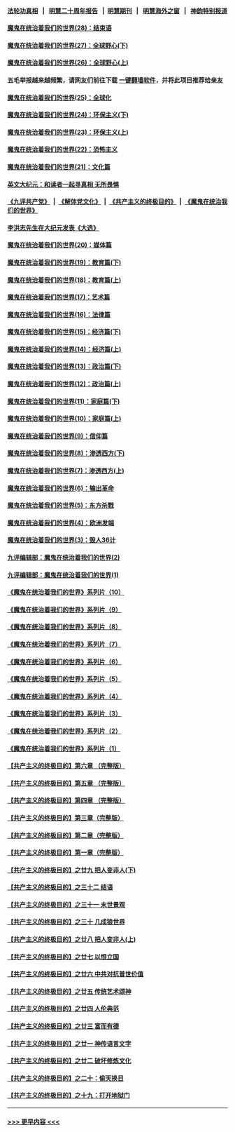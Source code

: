 #### [法轮功真相](https://github.com/gfw-breaker/truth/blob/master/README.md?t=0) &nbsp;&nbsp;|&nbsp;&nbsp; [明慧二十周年报告](https://github.com/gfw-breaker/mh-reports/blob/master/README.md?t=0) &nbsp;&nbsp;|&nbsp;&nbsp;[明慧期刊](https://github.com/gfw-breaker/mh-qikan) &nbsp;&nbsp;|&nbsp;&nbsp; [明慧海外之窗](https://github.com/gfw-breaker/mh-news/blob/master/README.md?t=0) &nbsp;&nbsp;|&nbsp;&nbsp; [神韵特别报道](https://github.com/gfw-breaker/mh-news/blob/master/shenyun.md?t=0)
#### [魔鬼在统治着我们的世界(28)：结束语](../pages/nsc422/n10936246.md?t=06101802) 
#### [魔鬼在统治着我们的世界(27)：全球野心(下)](../pages/nsc422/n10928319.md?t=06101802) 
#### [魔鬼在统治着我们的世界(26)：全球野心(上)](../pages/nsc422/n10900318.md?t=06101802) 
#### 五毛举报越来越频繁，请网友们前往下载 [一键翻墙软件](https://github.com/gfw-breaker/ssr-accounts)，并将此项目推荐给亲友
#### [魔鬼在统治着我们的世界(25)：全球化](../pages/nsc422/n10788205.md?t=06101802) 
#### [魔鬼在统治着我们的世界(24)：环保主义(下)](../pages/nsc422/n10695307.md?t=06101802) 
#### [魔鬼在统治着我们的世界(23)：环保主义(上)](../pages/nsc422/n10688613.md?t=06101802) 
#### [魔鬼在统治着我们的世界(22)：恐怖主义](../pages/nsc422/n10614727.md?t=06101802) 
#### [魔鬼在统治着我们的世界(21)：文化篇](../pages/nsc422/n10597706.md?t=06101802) 
#### [英文大纪元：和读者一起寻真相 无所畏惧](../pages/nsc422/n12542027.md?t=06101802) 
#### [《九评共产党》](https://github.com/begood0513/9ping.md/blob/master/README.md) &nbsp;|&nbsp; [《解体党文化》](../../../../jtdwh.md/blob/master/README.md)  &nbsp;|&nbsp; [《共产主义的终极目的》](../../../../gczydzjmd.md/blob/master/README.md) &nbsp;|&nbsp; [《魔鬼在统治我们的世界》](../../../../mgztzwmdsj.md/blob/master/README.md) 
#### [李洪志先生在大纪元发表《大选》](../pages/nsc422/n12534746.md?t=06101802) 
#### [魔鬼在统治着我们的世界(20)：媒体篇](../pages/nsc422/n10586579.md?t=06101802) 
#### [魔鬼在统治着我们的世界(19)：教育篇(下)](../pages/nsc422/n10564808.md?t=06101802) 
#### [魔鬼在统治着我们的世界(18)：教育篇(上)](../pages/nsc422/n10526970.md?t=06101802) 
#### [魔鬼在统治着我们的世界(17)：艺术篇](../pages/nsc422/n10499093.md?t=06101802) 
#### [魔鬼在统治着我们的世界(16)：法律篇](../pages/nsc422/n10485969.md?t=06101802) 
#### [魔鬼在统治着我们的世界(15)：经济篇(下)](../pages/nsc422/n10469975.md?t=06101802) 
#### [魔鬼在统治着我们的世界(14)：经济篇(上)](../pages/nsc422/n10457370.md?t=06101802) 
#### [魔鬼在统治着我们的世界(13)：政治篇(下)](../pages/nsc422/n10448270.md?t=06101802) 
#### [魔鬼在统治着我们的世界(12)：政治篇(上)](../pages/nsc422/n10444576.md?t=06101802) 
#### [魔鬼在统治着我们的世界(11)：家庭篇(下)](../pages/nsc422/n10440961.md?t=06101802) 
#### [魔鬼在统治着我们的世界(10)：家庭篇(上)](../pages/nsc422/n10435448.md?t=06101802) 
#### [魔鬼在统治着我们的世界(9)：信仰篇](../pages/nsc422/n10432159.md?t=06101802) 
#### [魔鬼在统治着我们的世界(8)：渗透西方(下)](../pages/nsc422/n10429603.md?t=06101802) 
#### [魔鬼在统治着我们的世界(7)：渗透西方(上)](../pages/nsc422/n10426013.md?t=06101802) 
#### [魔鬼在统治着我们的世界(6)：输出革命](../pages/nsc422/n10421536.md?t=06101802) 
#### [魔鬼在统治着我们的世界(5)：东方杀戮](../pages/nsc422/n10417707.md?t=06101802) 
#### [魔鬼在统治着我们的世界(4)：欧洲发端](../pages/nsc422/n10414890.md?t=06101802) 
#### [魔鬼在统治着我们的世界(3)：毁人36计](../pages/nsc422/n10411583.md?t=06101802) 
#### [九评编辑部：魔鬼在统治着我们的世界(2)](../pages/nsc422/n10410036.md?t=06101802) 
#### [九评编辑部：魔鬼在统治着我们的世界(1)](../pages/nsc422/n10406825.md?t=06101802) 
#### [《魔鬼在统治着我们的世界》系列片（10）](../pages/nsc422/n12292670.md?t=06101802) 
#### [《魔鬼在统治着我们的世界》系列片（9）](../pages/nsc422/n12290859.md?t=06101802) 
#### [《魔鬼在统治着我们的世界》系列片（8）](../pages/nsc422/n12287445.md?t=06101802) 
#### [《魔鬼在统治着我们的世界》系列片（7）](../pages/nsc422/n12283425.md?t=06101802) 
#### [《魔鬼在统治着我们的世界》系列片（6）](../pages/nsc422/n12282314.md?t=06101802) 
#### [《魔鬼在统治着我们的世界》系列片（5）](../pages/nsc422/n12281419.md?t=06101802) 
#### [《魔鬼在统治着我们的世界》系列片（4）](../pages/nsc422/n12274024.md?t=06101802) 
#### [《魔鬼在统治着我们的世界》系列片（3）](../pages/nsc422/n12271322.md?t=06101802) 
#### [《魔鬼在统治着我们的世界》系列片（2）](../pages/nsc422/n12269049.md?t=06101802) 
#### [《魔鬼在统治着我们的世界》系列片（1）](../pages/nsc422/n12267575.md?t=06101802) 
#### [【共产主义的终极目的】第六章 （完整版）](../pages/nsc422/n11428913.md?t=06101802) 
#### [【共产主义的终极目的】第五章 （完整版）](../pages/nsc422/n11428912.md?t=06101802) 
#### [【共产主义的终极目的】第四章 （完整版）](../pages/nsc422/n11428907.md?t=06101802) 
#### [【共产主义的终极目的】第三章（完整版）](../pages/nsc422/n11428848.md?t=06101802) 
#### [【共产主义的终极目的】第二章（完整版）](../pages/nsc422/n11428831.md?t=06101802) 
#### [【共产主义的终极目的】第一章（完整版）](../pages/nsc422/n11417651.md?t=06101802) 
#### [【共产主义的终极目的】之廿九 把人变非人(下)](../pages/nsc422/n11344140.md?t=06101802) 
#### [【共产主义的终极目的】之三十二 结语](../pages/nsc422/n11360535.md?t=06101802) 
#### [【共产主义的终极目的】之三十一 末世景观](../pages/nsc422/n11351129.md?t=06101802) 
#### [【共产主义的终极目的】之三十 几成狼世界](../pages/nsc422/n11348280.md?t=06101802) 
#### [【共产主义的终极目的】之廿八 把人变非人(上)](../pages/nsc422/n11340492.md?t=06101802) 
#### [【共产主义的终极目的】之廿七 以恨立国](../pages/nsc422/n11336944.md?t=06101802) 
#### [【共产主义的终极目的】之廿六 中共对抗普世价值](../pages/nsc422/n11324785.md?t=06101802) 
#### [【共产主义的终极目的】之廿五 传统艺术颂神](../pages/nsc422/n11296396.md?t=06101802) 
#### [【共产主义的终极目的】之廿四 人伦典范](../pages/nsc422/n11296397.md?t=06101802) 
#### [【共产主义的终极目的】之廿三 富而有德](../pages/nsc422/n11283598.md?t=06101802) 
#### [【共产主义的终极目的】之廿一 神传语言文字](../pages/nsc422/n11263265.md?t=06101802) 
#### [【共产主义的终极目的】之廿二 破坏修炼文化](../pages/nsc422/n11245728.md?t=06101802) 
#### [【共产主义的终极目的】之二十：偷天换日](../pages/nsc422/n11238846.md?t=06101802) 
#### [【共产主义的终极目的】之十九：打开地狱门](../pages/nsc422/n11206376.md?t=06101802) 

----
#### [ >>> 更早内容 <<< ](../indexes/nsc422-earlier.md)
